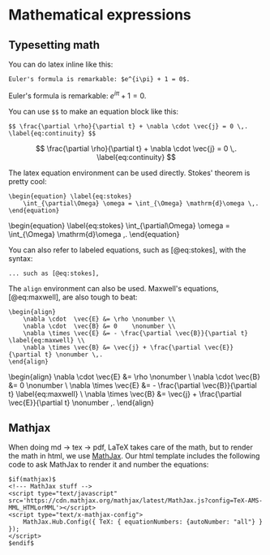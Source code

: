 Mathematical expressions
===============================================================================

<!-- PAGETOC -->

Typesetting math
-------------------------------------------------------------------------------

You can do latex inline like this:

    Euler's formula is remarkable: $e^{i\pi} + 1 = 0$.

Euler's formula is remarkable: $e^{i\pi} + 1 = 0$.

You can use `$$` to make an equation block like this:

    $$ \frac{\partial \rho}{\partial t} + \nabla \cdot \vec{j} = 0 \,. \label{eq:continuity} $$

$$ \frac{\partial \rho}{\partial t} + \nabla \cdot \vec{j} = 0 \,. \label{eq:continuity} $$

The latex equation environment can be used directly.
Stokes' theorem is pretty cool:

    \begin{equation} \label{eq:stokes}
        \int_{\partial\Omega} \omega = \int_{\Omega} \mathrm{d}\omega \,.
    \end{equation}

\begin{equation} \label{eq:stokes}
    \int_{\partial\Omega} \omega = \int_{\Omega} \mathrm{d}\omega \,.
\end{equation}

You can also refer to labeled equations, such as [@eq:stokes],
with the syntax:

    ... such as [@eq:stokes],

The `align` environment can also be used.
Maxwell's equations, [@eq:maxwell], are also tough to beat:

    \begin{align}
        \nabla \cdot  \vec{E} &= \rho \nonumber \\
        \nabla \cdot  \vec{B} &= 0    \nonumber \\
        \nabla \times \vec{E} &= - \frac{\partial \vec{B}}{\partial t} \label{eq:maxwell} \\
        \nabla \times \vec{B} &= \vec{j} + \frac{\partial \vec{E}}{\partial t} \nonumber \,.
    \end{align}

\begin{align}
    \nabla \cdot  \vec{E} &= \rho \nonumber \\
    \nabla \cdot  \vec{B} &= 0    \nonumber \\
    \nabla \times \vec{E} &= - \frac{\partial \vec{B}}{\partial t} \label{eq:maxwell} \\
    \nabla \times \vec{B} &= \vec{j} + \frac{\partial \vec{E}}{\partial t} \nonumber \,.
\end{align}


Mathjax
-------------------------------------------------------------------------------

When doing md $\rightarrow$ tex $\rightarrow$ pdf, LaTeX takes care of the math,
but to render the math in html, we use [MathJax](https://www.mathjax.org/).
Our html template includes the following code
to ask MathJax to render it and number the equations:

    $if(mathjax)$
    <!--- MathJax stuff -->
    <script type="text/javascript" src='https://cdn.mathjax.org/mathjax/latest/MathJax.js?config=TeX-AMS-MML_HTMLorMML'></script>
    <script type="text/x-mathjax-config">
        MathJax.Hub.Config({ TeX: { equationNumbers: {autoNumber: "all"} } });
    </script>
    $endif$


